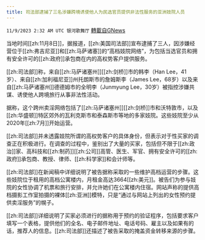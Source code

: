 ```yaml
---
title: 司法部逮捕了三名涉嫌跨境诱使他人为民选官员提供非法性服务的亚洲妓院人员
---
```

`11/9/2023 2:32 AM UTC 银河歌舞厅` [轉載自GNews](https://gnews.org/articles/1946643)

当地时间[[zh:11月8日]]，据报道，[[zh:美国司法部]]宣布逮捕了三人，因涉嫌经营位于[[zh:弗吉尼亚]]和[[zh:马萨诸塞]]的“高档妓院网络”，为包括当选官员和拥有安全许可的[[zh:政府]]承包商在内的高权势客户提供服务。

[[zh:司法部]]称，来自[[zh:马萨诸塞州]][[zh:剑桥]]市的韩李（Han Lee，41岁）、来自[[zh:加利福尼亚]]州托朗斯市的詹姆斯李（James Lee，68岁）以及来自[[zh:马萨诸塞州]]德德姆市的全明李（Junmyung Lee，30岁）被指控涉嫌共谋、诱使他人跨境旅行从事非法性活动。

据称，这个跨州卖淫网络包括了[[zh:马萨诸塞州]][[zh:剑桥]]市和沃特敦市，以及[[zh:华盛顿]]特区郊外的瓦利克斯市和泰森斯市等地的多家妓院。这些妓院至少从2020年[[zh:7月]]开始运营。

[[zh:司法部]]并未透露妓院所谓的高权势客户的具体身份，但表示对于性买家的调查正在积极进行。在调查的过程中，鉴别出了大量的买家，包括但不限于[[zh:政治]]家、高科技和[[zh:制药]][[zh:公司]]高管、医生、军官、拥有安全许可的[[zh:政府]]承包商、教授、律师、[[zh:科学家]]和会计师等。

[[zh:司法部]]在新闻稿中详细说明了被告据称采取的一些维护高档运营的步骤。这些妓院位于租用的高档公寓楼内，月租金高达3664[[zh:美元]]。被告们为参与妓院的女性协调了机票和旅行安排，并允许她们在公寓楼内住宿。网站声称的提供高档摄影工作室拍摄的裸体[[zh:亚洲]]模特，只是“通过与网站上列出的女性预约提供卖淫服务”的幌子。

[[zh:司法部]]详细说明了买家必须进行的据称用于预约的验证程序，包括要求客户填写一个表格，提供他们的全名、电子邮件地址、电话号码、雇主以及如果有的话，推荐人的信息。[[zh:司法部]]还描述了被告采取的掩盖资金转移来源的步骤。
